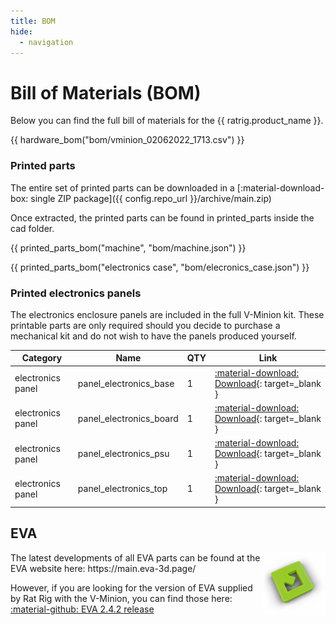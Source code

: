 ```yaml
---
title: BOM
hide:
  - navigation
---
```


# Bill of Materials (BOM)

Below you can find the full bill of materials for the {{ ratrig.product_name }}.

{{ hardware_bom("bom/vminion_02062022_1713.csv") }}

### Printed parts
The entire set of printed parts can be downloaded in a [:material-download-box: single ZIP package]({{ config.repo_url }}/archive/main.zip)

Once extracted, the printed parts can be found in printed_parts inside the cad folder.

{{ printed_parts_bom("machine", "bom/machine.json") }}

{{ printed_parts_bom("electronics case", "bom/elecronics_case.json") }}

### Printed electronics panels
The electronics enclosure panels are included in the full V-Minion kit. These printable parts are only required should you decide to purchase a mechanical kit and do not wish to have the panels produced yourself.

| Category | Name | QTY | Link |
| -------- | ---- | --- | ---- |
| electronics panel | panel_electronics_base | 1 | [:material-download: Download](https://github.com/Rat-Rig/V-Minion/tree/main/cad/panels/STL/panel_electronics_base_v1.0.stl){: target=_blank } |
| electronics panel | panel_electronics_board | 1 | [:material-download: Download](https://github.com/Rat-Rig/V-Minion/tree/main/cad/panels/STL/panel_electronics_board_v1.0.stl){: target=_blank } |
| electronics panel | panel_electronics_psu | 1 | [:material-download: Download](https://github.com/Rat-Rig/V-Minion/tree/main/cad/panels/STL/panel_electronics_psu_v1.0.stl){: target=_blank } |
| electronics panel | panel_electronics_top | 1 | [:material-download: Download](https://github.com/Rat-Rig/V-Minion/tree/main/cad/panels/STL/panel_electronics_top_v1.0.stl){: target=_blank } |

## EVA
<img align="right" alt="EVA Logo" width="100" src="/assets/eva_logo.png">
The latest developments of all EVA parts can be found at the EVA website here: https://main.eva-3d.page/

However, if you are looking for the version of EVA supplied by Rat Rig with the V-Minion, you can find those here: [:material-github: EVA 2.4.2 release](https://github.com/EVA-3D/eva-main/releases/tag/2.4.2)
